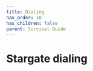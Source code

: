 ```yaml
---
title: Dialing
nav_order: 10
has_children: false
parent: Survival Guide
---
```


# Stargate dialing

